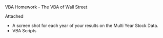 VBA Homework - The VBA of Wall Street

Attached

* A screen shot for each year of your results on the Multi Year Stock Data.
* VBA Scripts



